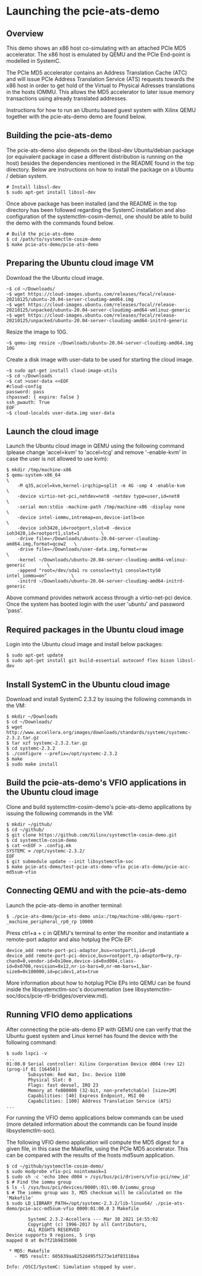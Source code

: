 # Launching the pcie-ats-demo

## Overview

This demo shows an x86 host co-simulating with an attached PCIe MD5 accelerator.
The x86 host is emulated by QEMU and the PCIe End-point is modelled in
SystemC.

The PCIe MD5 accelerator contains an Address Translation Cache (ATC) and will
issue PCIe Address Translation Service (ATS) requests towards the x86 host
in order to get hold of the Virtual to Physical Adresses translations in
the hosts IOMMU. This allows the MD5 accelerator to later issue memory
transactions using already translated addresses.

Instructions for how to run an Ubuntu based guest system with Xilinx QEMU
together with the pcie-ats-demo demo are found below.

## Building the pcie-ats-demo

The pcie-ats-demo also depends on the libssl-dev Ubuntu/debian package (or
equivalent package in case a different distribution is running on the host)
besides the dependencies mentioned in the README found in the top directory.
Below are instructions on how to install the package on a Ubuntu / debian
system.

```
# Install libssl-dev
$ sudo apt-get install libssl-dev
```

Once above package has been installed (and the README in the top directory has
been followed regarding the SystemC installation and also configuration of the
systemctlm-cosim-demo), one should be able to build the demo with the commands
found below.

```
# Build the pcie-ats-demo
$ cd /path/to/systemctlm-cosim-demo
$ make pcie-ats-demo/pcie-ats-demo
```

## Preparing the Ubuntu cloud image VM

Download the the Ubuntu cloud image.

```
~$ cd ~/Downloads/
~$ wget https://cloud-images.ubuntu.com/releases/focal/release-20210125/ubuntu-20.04-server-cloudimg-amd64.img
~$ wget https://cloud-images.ubuntu.com/releases/focal/release-20210125/unpacked/ubuntu-20.04-server-cloudimg-amd64-vmlinuz-generic
~$ wget https://cloud-images.ubuntu.com/releases/focal/release-20210125/unpacked/ubuntu-20.04-server-cloudimg-amd64-initrd-generic
```

Resize the image to 10G.

```
~$ qemu-img resize ~/Downloads/ubuntu-20.04-server-cloudimg-amd64.img 10G
```

Create a disk image with user-data to be used for starting the cloud
image.

```
~$ sudo apt-get install cloud-image-utils
~$ cd ~/Downloads
~$ cat >user-data <<EOF
#cloud-config
password: pass
chpasswd: { expire: False }
ssh_pwauth: True
EOF
~$ cloud-localds user-data.img user-data
```


## Launch the cloud image

Launch the Ubuntu cloud image in QEMU using the following command (please
change 'accel=kvm' to 'accel=tcg' and remove '-enable-kvm' in case the user is
not allowed to use kvm):

```
$ mkdir /tmp/machine-x86
$ qemu-system-x86_64                                                              \
    -M q35,accel=kvm,kernel-irqchip=split -m 4G -smp 4 -enable-kvm                \
    -device virtio-net-pci,netdev=net0 -netdev type=user,id=net0                  \
    -serial mon:stdio -machine-path /tmp/machine-x86 -display none                \
    -device intel-iommu,intremap=on,device-iotlb=on                               \
    -device ioh3420,id=rootport,slot=0 -device ioh3420,id=rootport1,slot=1        \
    -drive file=~/Downloads/ubuntu-20.04-server-cloudimg-amd64.img,format=qcow2   \
    -drive file=~/Downloads/user-data.img,format=raw                              \
    -kernel ~/Downloads/ubuntu-20.04-server-cloudimg-amd64-vmlinuz-generic        \
    -append "root=/dev/sda1 ro console=tty1 console=ttyS0 intel_iommu=on"         \
    -initrd ~/Downloads/ubuntu-20.04-server-cloudimg-amd64-initrd-generic
```

Above command provides network access through a virtio-net-pci device. Once the
system has booted login with the user 'ubuntu' and password 'pass'.

## Required packages in the Ubuntu cloud image

Login into the Ubuntu cloud image and install below packages:
```
$ sudo apt-get update
$ sudo apt-get install git build-essential autoconf flex bison libssl-dev
```

## Install SystemC in the Ubuntu cloud image

Download and install SystemC 2.3.2 by issuing the following commands in
the VM:

```
$ mkdir ~/Downloads
$ cd ~/Downloads/
$ wget http://www.accellera.org/images/downloads/standards/systemc/systemc-2.3.2.tar.gz
$ tar xzf systemc-2.3.2.tar.gz
$ cd systemc-2.3.2
$ ./configure --prefix=/opt/systemc-2.3.2
$ make
$ sudo make install
```

## Build the pcie-ats-demo's VFIO applications in the Ubuntu cloud image

Clone and build systemctlm-cosim-demo's pcie-ats-demo applications by issuing
the following commands in the VM:

```
$ mkdir ~/github/
$ cd ~/github/
$ git clone https://github.com/Xilinx/systemctlm-cosim-demo.git
$ cd systemctlm-cosim-demo
$ cat <<EOF > .config.mk
SYSTEMC = /opt/systemc-2.3.2/
EOF
$ git submodule update --init libsystemctlm-soc
$ make pcie-ats-demo/test-pcie-ats-demo-vfio pcie-ats-demo/pcie-acc-md5sum-vfio
```

## Connecting QEMU and with the pcie-ats-demo

Launch the pcie-ats-demo in another terminal:

```
$ ./pcie-ats-demo/pcie-ats-demo unix:/tmp/machine-x86/qemu-rport-_machine_peripheral_rp0_rp 10000
```

Press ctrl+a + c in QEMU's terminal to enter the monitor and instantiate a
remote-port adaptor and also hotplug the PCIe EP:

```
device_add remote-port-pci-adaptor,bus=rootport1,id=rp0
device_add remote-port-pci-device,bus=rootport,rp-adaptor0=rp,rp-chan0=0,vendor-id=0x10ee,device-id=0xd004,class-id=0x0700,revision=0x12,nr-io-bars=0,nr-mm-bars=1,bar-size0=0x100000,id=pcidev1,ats=true

```

More information about how to hotplug PCIe EPs into QEMU can be found inside
the libsystemctlm-soc's documentation (see
libsystemctlm-soc/docs/pcie-rtl-bridges/overview.md).

## Running VFIO demo applications

After connecting the pcie-ats-demo EP with QEMU one can verify that
the Ubuntu guest system and Linux kernel has found the device with the
following command:

```
$ sudo lspci -v
...
01:00.0 Serial controller: Xilinx Corporation Device d004 (rev 12) (prog-if 01 [16450])
        Subsystem: Red Hat, Inc. Device 1100
        Physical Slot: 0
        Flags: fast devsel, IRQ 23
        Memory at fe800000 (32-bit, non-prefetchable) [size=1M]
        Capabilities: [40] Express Endpoint, MSI 00
        Capabilities: [100] Address Translation Service (ATS)
...
```

For running the VFIO demo applications below commands can be used (more
detailed information about the commands can be found inside libsystemctlm-soc).

The following VFIO demo application will compute the MD5 digest for a given file,
in this case the Makefile, using the PCIe MD5 accelerator. This can be compared
with the results of the hosts md5sum application.

```
$ cd ~/github/systemctlm-cosim-demo/
$ sudo modprobe vfio-pci nointxmask=1
$ sudo sh -c 'echo 10ee d004 > /sys/bus/pci/drivers/vfio-pci/new_id'
$ # Find the iommu group
$ ls -l /sys/bus/pci/devices/0000\:01\:00.0/iommu_group
$ # The iommu group was 3, MD5 checksum will be calculated on the 'Makefile'
$ sudo LD_LIBRARY_PATH=/opt/systemc-2.3.2/lib-linux64/ ./pcie-ats-demo/pcie-acc-md5sum-vfio 0000:01:00.0 3 Makefile

        SystemC 2.3.2-Accellera --- Mar 30 2021 14:55:02
        Copyright (c) 1996-2017 by all Contributors,
        ALL RIGHTS RESERVED
Device supports 9 regions, 5 irqs
mapped 0 at 0x7f21b9835000

 * MD5: Makefile
   - MD5 result: 605639aa8252d495f5273e1df83110aa

Info: /OSCI/SystemC: Simulation stopped by user.
```
